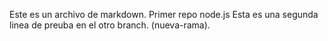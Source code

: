 Este es un archivo de markdown. Primer repo node.js
Esta es una segunda linea de preuba en el otro branch. (nueva-rama).
